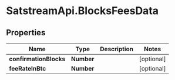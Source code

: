 # SatstreamApi.BlocksFeesData

## Properties
Name | Type | Description | Notes
------------ | ------------- | ------------- | -------------
**confirmationBlocks** | **Number** |  | [optional] 
**feeRateInBtc** | **Number** |  | [optional] 


